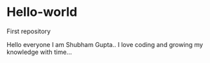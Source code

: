 # Hello-world
First repository

Hello everyone
I am Shubham Gupta..  I love coding and growing my knowledge with time...
